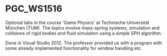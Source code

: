 # PGC_WS1516

Optional labs in the course 'Game Physics' at Technische Universität München (TUM).
The topics involve mass-spring systems, simulation and collisions of rigid bodies and fluid simulaiton using a simple SPH algorithm.

Done in Visual Studio 2012. The professor provided us with a program with some already implemented functionality for window handling etc. 
